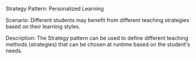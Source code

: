 Strategy Pattern: Personalized Learning

Scenario: Different students may benefit from different teaching strategies based on their learning styles.

Description: The Strategy pattern can be used to define different teaching methods (strategies) that can be chosen at runtime based on the student's needs.